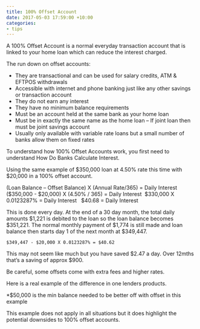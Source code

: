 ```yaml
---
title: 100% Offset Account
date: 2017-05-03 17:59:00 +10:00
categories:
- tips
---
```


A 100% Offset Account is a normal everyday transaction account that is linked to your home loan which can reduce the interest charged.

The run down on offset accounts:
* They are transactional and can be used for salary credits, ATM & EFTPOS withdrawals
* Accessible with internet and phone banking just like any other savings or transaction account
* They do not earn any interest
* They have no minimum balance requirements
* Must be an account held at the same bank as your home loan
* Must be in exactly the same name as the home loan – If joint loan then must be joint savings account
* Usually only available with variable rate loans but a small number of banks allow them on fixed rates

To understand how 100% Offset Accounts work, you first need to understand How Do Banks Calculate Interest. 

Using the same example of $350,000 loan at 4.50% rate this time with $20,000 in a 100% offset account.

(Loan Balance – Offset Balance) X (Annual Rate/365) = Daily Interest 	($350,000 - $20,000) X (4.50% / 365) = Daily Interest 	$330,000 X 0.0123287% = Daily Interest	 	$40.68 = Daily Interest

This is done every day.  At the end of a 30 day month, the total daily amounts $1,221 is debited to the loan so the loan balance becomes $351,221.
The normal monthly payment of $1,774 is still made and loan balance then starts day 1 of the next month at $349,447.

    $349,447 - $20,000 X 0.0123287% = $40.62

This may not seem like much but you have saved $2.47 a day.  Over 12mths that’s a saving of approx $900.

Be careful, some offsets come with extra fees and higher rates. 

Here is a real example of the difference in one lenders products.

*$50,000 is the min balance needed to be better off with offset in this example

This example does not apply in all situations but it does highlight the potential downsides to 100% offset accounts.

